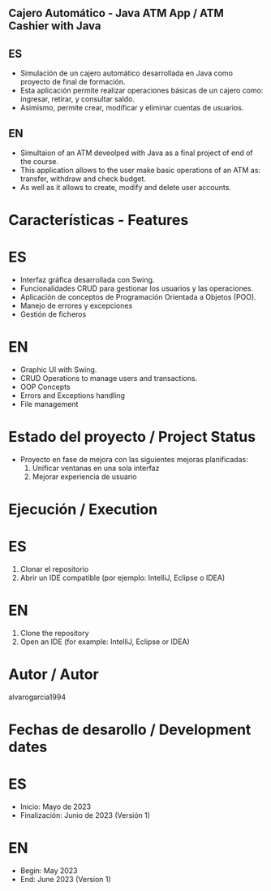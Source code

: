 ## Cajero Automático - Java ATM App / ATM Cashier with Java
## ES
- Simulación de un cajero automático desarrollada en Java como proyecto de final de formación.
- Esta aplicación permite realizar operaciones básicas de un cajero como: ingresar, retirar, y consultar saldo.
- Asimismo, permite crear, modificar y eliminar cuentas de usuarios.

## EN
- Simultaion of an ATM deveolped with Java as a final project of end of the course.
- This application allows to the user make basic operations of an ATM as: transfer, withdraw and check budget.
- As well as it allows to create, modify and delete user accounts.

# Características - Features
# ES
- Interfaz gráfica desarrollada con Swing.
- Funcionalidades CRUD para gestionar los usuarios y las operaciones.
- Aplicación de conceptos de Programación Orientada a Objetos (POO).
- Manejo de errores y excepciones
- Gestión de ficheros

# EN
- Graphic UI with Swing.
- CRUD Operations to manage users and transactions.
- OOP Concepts
- Errors and Exceptions handling
- File management

# Estado del proyecto / Project Status
- Proyecto en fase de mejora con las siguientes mejoras planificadas:
  1) Unificar ventanas en una sola interfaz
  2) Mejorar experiencia de usuario

# Ejecución / Execution
# ES
1. Clonar el repositorio
2. Abrir un IDE compatible (por ejemplo: IntelliJ, Eclipse o IDEA)

# EN
1. Clone the repository
2. Open an IDE (for example: IntelliJ, Eclipse or IDEA)

# Autor / Autor
alvarogarcia1994

# Fechas de desarollo / Development dates
# ES
- Inicio: Mayo de 2023
- Finalización: Junio de 2023 (Versión 1)

# EN
- Begin: May 2023
- End: June 2023 (Version 1)
